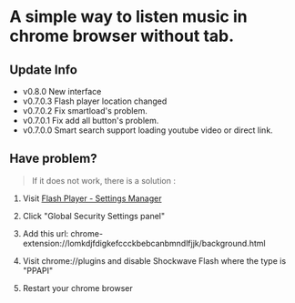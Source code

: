 A simple way to listen music in chrome browser without tab.
===

**Update Info**
---
- v0.8.0   New interface
- v0.7.0.3 Flash player location changed
- v0.7.0.2 Fix smartload's problem.
- v0.7.0.1 Fix add all button's problem.
- v0.7.0.0 Smart search support loading youtube video or direct link.

**Have problem?**
---
>If it does not work, there is a solution :

1. Visit [Flash Player - Settings Manager](http://www.macromedia.com/support/documentation/en/flashplayer/help/settings_manager.html)

2. Click "Global Security Settings panel"

3. Add this url: 
chrome-extension://lomkdjfdigkefccckbebcanbmndlfjjk/background.html

4. Visit chrome://plugins and disable Shockwave Flash where the type is "PPAPI"

5. Restart your chrome browser
